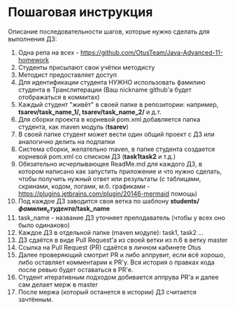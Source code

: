 # Пошаговая инструкция
Описание последовательности шагов, которые нужно сделать для выполнения ДЗ:

1) Одна репа на всех - https://github.com/OtusTeam/Java-Advanced-11-homework
2) Студенты присылают свои учётки методисту
3) Методист предоставляет доступ
4) Для идентификации студента НУЖНО использовать фамилию студента в Транслитерации (Ваш nickname github'а будет отображаться в коммитах)
5) Каждый студент "живёт" в своей папке в репозитории: например, **tsarev/task_name_1/, tsarev/task_name_2/** и д.т.
6) Для сборки проекта в корневой pom.xml добавляется папка студента, как maven модуль (**<module>tsarev</module>**)
6) В своей папке студент может вести один общий проект с ДЗ или аналогично делить на подпапки
7) Система сборки, желательно maven, в папке студента создается корневой pom.xml со списком ДЗ (**<module>task1</module><module>task2</module>** и т.д.) 
8) Обязательно исчерпывающее ReadMe.md для каждого ДЗ, в котором написано как запустить приложение и что нужно сделать, чтобы получить нужный ответ или результаты (с таблицами, скринами, кодом, логами, м.б. графиками - https://plugins.jetbrains.com/plugin/20146-mermaid помощь)
9) Под каждое ДЗ заводится своя ветка по шаблону **students/$фамилия_студента/$task_name**
10) task_name - название ДЗ уточняет преподаватель (чтобы у всех оно было одинаково)
11) Каждое ДЗ в отдельной папке (maven модуле): task1, task2 ...
12) ДЗ сдаётся в виде Pull Request'а из своей ветки из п.6 в ветку master
13) Ссылка на Pull Request (PR) сдаётся в личном кабинете Otus
14) Далее проверяющий смотрит PR и либо аппрувит, если всё хорошо, либо оставляет комментарии к PR'у. Вся история о правках кода после ревью будет оставаться в PR'е.
15) Студент итеративным подходом добивается аппрува PR'а и далее сам делает мерж в master
16) После мержа (который останется в истории) ДЗ считается зачтённым.
